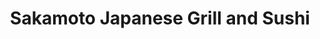 ---
layout: place
title: "Sakamoto Japanese Grill and Sushi"
permalink: /illinois/oswego/sakamoto-japanese-grill-and-sushi.html
stateAbbr: IL
stateName: Illinois
cityName: Oswego
seo:
  name: "Sakamoto Japanese Grill and Sushi"
  type: Restaurant
  links: https://www.sakamotofun.com/
description: "Looking for sushi in Oswego, Illinois? Check out Sakamoto Japanese Grill and Sushi for a delightful Japanese dining experience. Enjoy a variety of sushi and ..."
place_id: ChIJK4tgHdrxDogRPTvWm6n4BTY
photos:
  - name: >-
      places/ChIJK4tgHdrxDogRPTvWm6n4BTY/photos/AeeoHcLpzeyygcyWUmFA62AdmdonKbCAKeo1kU3x3-PNIP2HHNlTDZptz7K3nYEODjUMAv68CMwBedl9Gl-1aPIarZJluV9TG0wqSlGT5VzE3__N0RLL70d9x11ml3U0fXsyiK9yckVxQc8g8VYmdUwVnW6UAt6bj_OvU0zxqgfDvX9l1KP-7HnWB3cW2ktrhiLwUXEo1xByO3flE54vAiL97md-yV0w8B9L0-eZLSMuFIstTlM0GOj8CuKHWGFqEbJ6MCBzr1B0dIKQ0h2M_QCZ0VEPOL_VnMs0eQukmxRP7y2yLShrTCrrs1vpCnVMeu_tas1FOhCGKb90HJZxyrb0PdMsRqvBxXnwR0ZTaiJetyPmyrRyubd1gznEQTSoGSDOXFLAwB3TkenTv-gHqZO_9YArsZZ7uxQJYgD_0IrWfA4
    widthPx: 3024
    heightPx: 4032
    authorAttributions:
      - displayName: Jeramiah Ellison
        uri: https://maps.google.com/maps/contrib/112558868960605752784
        photoUri: >-
          https://lh3.googleusercontent.com/a/ACg8ocKnaPbuHpvyZn7PFFThKffeueSsTvubnD2yr6-pYfSZZt9zIw=s100-p-k-no-mo
    flagContentUri: >-
      https://www.google.com/local/imagery/report/?cb_client=maps_api_places.places_api&image_key=!1e10!2sCIHM0ogKEICAgICD3pCrNg&hl=en-US
    googleMapsUri: >-
      https://www.google.com/maps/place//data=!3m4!1e2!3m2!1sCIHM0ogKEICAgICD3pCrNg!2e10!4m2!3m1!1s0x880ef1da1d608b2b:0x3605f8a99bd63b3d
  - name: >-
      places/ChIJK4tgHdrxDogRPTvWm6n4BTY/photos/AeeoHcJppDjftG5YLF3c2dPTLlOPzjY7ZhvIooIL0uQ1zh9PSbwaQhjsKsComK33kEjE8GCxjUG4x9f-mHxn6k32qYDMmTSj7mKg_M6u9xELsWVnzPMP2LRoSaxkdK2JFMqWCXJz3bzreXZuOphnefqzsBM4fXVNIVz9GhXC2Wu9q3ZhRPkbXqB5TIGPHClay2PRCS2Sh4yjcqjed8KVwsefPKwx-AhDsGU9hNReNqttLOaIyZAWH4iehN68-UFvCuaW4KffKtFCuiA4xbM3eX0sTG2Zc-6dwIhPtpNNRbIysDZx0yqL9-h_6n-aXVpIumC0CLXE-lJ-El0zBgfgydj5xY5Wk6K6_rX4R-4EcMnExOo2nshVuC62vS2_MH5TIsFSH-2eQROsXRVIKZNzYrhBszovQ-VhJ9Jne_LCV2KgYFE
    widthPx: 4000
    heightPx: 2252
    authorAttributions:
      - displayName: Jorge Nieves
        uri: https://maps.google.com/maps/contrib/113303778215676135385
        photoUri: >-
          https://lh3.googleusercontent.com/a-/ALV-UjWcDUmGxusEkC3UP96xi_NUyXAKDtPFePmwLX6TCRmQZ-RmJi88=s100-p-k-no-mo
    flagContentUri: >-
      https://www.google.com/local/imagery/report/?cb_client=maps_api_places.places_api&image_key=!1e10!2sCIHM0ogKEICAgICLj_eCSQ&hl=en-US
    googleMapsUri: >-
      https://www.google.com/maps/place//data=!3m4!1e2!3m2!1sCIHM0ogKEICAgICLj_eCSQ!2e10!4m2!3m1!1s0x880ef1da1d608b2b:0x3605f8a99bd63b3d
  - name: >-
      places/ChIJK4tgHdrxDogRPTvWm6n4BTY/photos/AeeoHcJebiP-6Yd0ed83YshpKqdOkf3gwgXGWgkV6VeVygrT4Q9JRRxBSOqo1z2w1A-U64Ke8gLMe--eX-EJRVmug9gJGjivaVcXP3XhqBNsbbSCILGud75wD45vUS5EW-R75ChNZNTtysjiVhF1sCWWS99J1cCxWN83Cb39QBeYECQrUNc9M0mgumeX4V5rzLTOrr6fjp9Gx7YkQMqm_rgsypCX1oVzJgV7eMIY9CgNoOt_ahX5mKC-j4Hi6jPiAjH0L19Hg8TrYljGvnJ7NjVK0TqvIdg-Y4r78EibMmuc9b5jZBI9iHCQebFjrvuNaFR08I9eorNmGgNUBqfOaKwVLKRi9qTpUAmT5CsCCGo7QBpMDARbMGr_e4Q5RviOfTGu7I_WB0_GKhxiYN6XgXAFUYuCQpQaurkZVtm_xw4Mcadddg
    widthPx: 3024
    heightPx: 4032
    authorAttributions:
      - displayName: Christina Roberson-Smeltzer
        uri: https://maps.google.com/maps/contrib/104712944015746624968
        photoUri: >-
          https://lh3.googleusercontent.com/a-/ALV-UjWs24GsGkQYocVodEOrEUGPlPdabdegGiwbtM6jr4kdLsxmq2bqsg=s100-p-k-no-mo
    flagContentUri: >-
      https://www.google.com/local/imagery/report/?cb_client=maps_api_places.places_api&image_key=!1e10!2sCIHM0ogKEICAgICH3bm_Lw&hl=en-US
    googleMapsUri: >-
      https://www.google.com/maps/place//data=!3m4!1e2!3m2!1sCIHM0ogKEICAgICH3bm_Lw!2e10!4m2!3m1!1s0x880ef1da1d608b2b:0x3605f8a99bd63b3d
  - name: >-
      places/ChIJK4tgHdrxDogRPTvWm6n4BTY/photos/AeeoHcKsVUOi5Obg6LfIMdzyuQ_5EfqrZ4jQ7MkgkxfXW_45bMsAPBbQxa3YsoTDVhEgqLZ6KDsl7vIcYzIKGFjGDNhBosvurQQSKZpFNCzEQo1KXpdqXJO0lTlsD7u1ETs0GS4YC7y44bYxf7JXrC2UoiqYa8-9hlGFDQhTs30Wy8rLIN6aSesZsiQ79VS_i4EAAT_DmbOy6K5HLc-zTxDtZ4lc0A9Qkg4ZuB6zUFcQtrApBq12oztJQtBvP9KQHe1NJh0TdIfcFEhL7jsW1YKhT-4nCK9ekZazdSzq6EW9F9fF45wSR8xRRF3ZEZJERpdixtrGoeq6RxVijjmI3lO3K70bVUSdFAHgDWGxnHExzlSuwm9fYknFuMOyvg41F8v-QcRKfvMXtFaAWldX-9sPxy1yQMYjP6Ff5ZuOZz17MPk
    widthPx: 4800
    heightPx: 3600
    authorAttributions:
      - displayName: Sebastian fowler
        uri: https://maps.google.com/maps/contrib/101775513018665923709
        photoUri: >-
          https://lh3.googleusercontent.com/a-/ALV-UjWmqWhtnS2ds2sg24ASjZklqHaledOevwXO_tPINOUivPdq6oUnRw=s100-p-k-no-mo
    flagContentUri: >-
      https://www.google.com/local/imagery/report/?cb_client=maps_api_places.places_api&image_key=!1e10!2sCIHM0ogKEICAgID_vJvJWA&hl=en-US
    googleMapsUri: >-
      https://www.google.com/maps/place//data=!3m4!1e2!3m2!1sCIHM0ogKEICAgID_vJvJWA!2e10!4m2!3m1!1s0x880ef1da1d608b2b:0x3605f8a99bd63b3d
  - name: >-
      places/ChIJK4tgHdrxDogRPTvWm6n4BTY/photos/AeeoHcJg5cg0XvVwlymAmBm_iUsintP7DgRUm1CzH4O053pONmmnmtMP-R0ygLcmZnAdlpdpgwSMPz4YfLx0gQUnOLoEXlzXJ214tBhjlvme1foK9ZSvbet9h_sD2N9g0riazJHHO7wDCRwA5rGaQEi4V7I2qApqcViNScqvQZp_d7Yggz6bhxRQChEw4GGcoJjUGIGqdf97GVpuO-NpHL5weMV-qO0ioAvxX7RFbGlvSBFbIUEtWhuwM5jCZ-dHQx_NpSf5WpH8JjCRIyDsj_xHkiA04UeFCDa-sj4L6NNnEqnZ3wrc9Ykmgn4lO9Wyv_XI8Odp8gKBQ6NjbzgOFdKlAOCAS7X7tE0vrDpIbvAkqpsJyOQJ7bHtvkOrS_jpq1Oqn0yAD8WLb74rqBeo0AKFDpLVN7tV8FY868W4wsPbW8FSUQ
    widthPx: 4032
    heightPx: 3024
    authorAttributions:
      - displayName: Bill Houghtaling
        uri: https://maps.google.com/maps/contrib/107227442766631054426
        photoUri: >-
          https://lh3.googleusercontent.com/a/ACg8ocKTDlL7nDr0QHmHTzg1FSH5P6PS2tdvTV55KXNc66aEm7AJKQ=s100-p-k-no-mo
    flagContentUri: >-
      https://www.google.com/local/imagery/report/?cb_client=maps_api_places.places_api&image_key=!1e10!2sCIHM0ogKEICAgICMlMS-Fw&hl=en-US
    googleMapsUri: >-
      https://www.google.com/maps/place//data=!3m4!1e2!3m2!1sCIHM0ogKEICAgICMlMS-Fw!2e10!4m2!3m1!1s0x880ef1da1d608b2b:0x3605f8a99bd63b3d
  - name: >-
      places/ChIJK4tgHdrxDogRPTvWm6n4BTY/photos/AeeoHcKdEUBZARfFZMcx9vJkWkmzA5dAWq9TN4DqJevLgzm1NN0TEBZncaPspidfnyOfd-Ffxc-p1ZD2vhxcYw94hucc_A-gtO-pMK2sR8FmnETy9H53D3dgkWFKGCGYDffESpFsXeXXEKqItPNTJuivCIrQOG4jIKQrXLYWTcdAlF6ZZtkCr336kKsjk1-8ZdqHWOYaGr7FfcJV2eIz13gj_i-y1Lw13VY5sRb5CjnGGoIkUXwwq0lTPrQitC39AOs1VZd2bIj1jFxPyDA9LySQTObhRuutMgDiIpFx0WmcEHqmR_5o6YCFYgIpFJauPtC0S7BzqdlvI2MOVi7-vyKEIALpq_G2tgkhjMmdR2OIytuGhMWOjsiwemR1gDBGj8MO5gDjTCT-Txr0hl2R44BkOKz8R7mK_Q9hEgIFm__Gn89NA4Y
    widthPx: 3000
    heightPx: 4000
    authorAttributions:
      - displayName: Stacey S
        uri: https://maps.google.com/maps/contrib/110295109890539114603
        photoUri: >-
          https://lh3.googleusercontent.com/a-/ALV-UjWAkuKkRwCTrLeZk3gNknBBZuTjeSc5KdJnekR58iDMKf6OorNUZQ=s100-p-k-no-mo
    flagContentUri: >-
      https://www.google.com/local/imagery/report/?cb_client=maps_api_places.places_api&image_key=!1e10!2sCIHM0ogKEICAgIDr3IOZhwE&hl=en-US
    googleMapsUri: >-
      https://www.google.com/maps/place//data=!3m4!1e2!3m2!1sCIHM0ogKEICAgIDr3IOZhwE!2e10!4m2!3m1!1s0x880ef1da1d608b2b:0x3605f8a99bd63b3d
  - name: >-
      places/ChIJK4tgHdrxDogRPTvWm6n4BTY/photos/AeeoHcJ5SO83JSD792KRYAMkmuthygLswXu1NwBm6tonHSo8vt3ybG9Fuqd6j68E6O4-jR3bFe379GoDuEouNzPmH8BrZThqMSZ6eMdvY-mc5a_FbhLIM5mOjgi75T4olwX3663RHau4N1y1x28CmQqq768XuS32VYNB-800Kz6SHDlfmISt4Psj2OtutkTatjoJ8G-sN7D78PdCh4vlR5Ba5B_CPVEd8a6JCJ_Sn1rS98aGDHQUaxWyH5UmK9TsJ6f0B4WsKNbC5WUHJqNy6T1WliBtwr-vlYG8vxU-lAXoiSjJ77CXfJF2ozvrPQTgnS8Mzv2opbVVDjrsM64F9ZvmG7QTPp9ZUkOY-IdMhCBQvF8LUEQQPRHUAdgzkQsuP0XqbTa53n-_KFRPkLuASFOk_Bt31hP9WNRiqJ5wDoCGb7vqO7eA
    widthPx: 2268
    heightPx: 4032
    authorAttributions:
      - displayName: matt maly
        uri: https://maps.google.com/maps/contrib/105098094695387408181
        photoUri: >-
          https://lh3.googleusercontent.com/a-/ALV-UjV-m13zUTr3a0avt84YkFWLEXHJOzxjVa9PEhr1W0-KOc_U3KeA=s100-p-k-no-mo
    flagContentUri: >-
      https://www.google.com/local/imagery/report/?cb_client=maps_api_places.places_api&image_key=!1e10!2sCIHM0ogKEICAgICZ_fG11QE&hl=en-US
    googleMapsUri: >-
      https://www.google.com/maps/place//data=!3m4!1e2!3m2!1sCIHM0ogKEICAgICZ_fG11QE!2e10!4m2!3m1!1s0x880ef1da1d608b2b:0x3605f8a99bd63b3d
  - name: >-
      places/ChIJK4tgHdrxDogRPTvWm6n4BTY/photos/AeeoHcKrs480rz8qoX-4PgqDg2R142XOGgCg7im12sNZJdd9ek2pYx1HrUWzHbDLiFInVergJRu-EqMK7nNoaLUCxu20TiCOK7RsOWSrNvKF5MOUdPRmop7dXQYtGsm_-zPY6eNv_-lqNKNFMamHDiHl_bBAm2eCUJYEubFCqCrh0LOwBHrnEpC6QEDE6dzbx9LBvQKSb2Of-kZJjJmdRmL96bsY5ZslZkWjCN5PRz8fdqy5gw0lBA9EgOZy_SOLUdn62t0ZYgWtONEOjeu8zOlXzPEvBL-x1uJlKyU7_0aW9mHK1OmNLCTqV9haPgVraqaV9z04TfFkO0qfdkurROgD9ssewSrSAoDgs066XptSyaopAJITFn8-Nve-8jbj0L2nTZWRkKq5Ub0-V0hGpkyXgAFSrTjwOn9snWhRNxmFMiEtQw
    widthPx: 4032
    heightPx: 3024
    authorAttributions:
      - displayName: tj colborn
        uri: https://maps.google.com/maps/contrib/117215315916785566290
        photoUri: >-
          https://lh3.googleusercontent.com/a-/ALV-UjVzKIWm7T09q9Z6EfQ03LU8wtb1QZohGdqiE822UQBlStG49_SrGQ=s100-p-k-no-mo
    flagContentUri: >-
      https://www.google.com/local/imagery/report/?cb_client=maps_api_places.places_api&image_key=!1e10!2sCIHM0ogKEICAgIC6m9rCOQ&hl=en-US
    googleMapsUri: >-
      https://www.google.com/maps/place//data=!3m4!1e2!3m2!1sCIHM0ogKEICAgIC6m9rCOQ!2e10!4m2!3m1!1s0x880ef1da1d608b2b:0x3605f8a99bd63b3d
  - name: >-
      places/ChIJK4tgHdrxDogRPTvWm6n4BTY/photos/AeeoHcKrv6IvG-Z8MpNDtA9ckZwv8x9QG8BHd32oc9rLqeRKt4G27wnMh0lLLfXUzcEXZ6qGoQ0zZ-4fzokosqUd9At4jmCDiG0B-gRZumjqEwA3t_IinIQmAVZ-MM_V3cfw99qSDmD_iI_opT2KYK-0PKsvV5uk89mrhuUM_bgGiwXsv8zcZahFSkCcs85OeOnN5dqGGSLcQBw1bIzSYBK58HE-64J62t9lvMp244FlR5ovOwKVzlo9y51v8h1iK6dgikqZc9waZzjUzet-H-RZiiEEOXr320NjA-RAWt6fL2sod66Tg0M_4-X8o7hRTOTFjwxks0np7UPpH72AubqQBY5s9-YX17LtO7cXkZAB2wOJMaGHHyzQeaHs2rBgom4NpGx-52JrNiZ6FN85end8yQB5lrobaUBRQUbf9MjNNiQTeqJz
    widthPx: 3000
    heightPx: 4000
    authorAttributions:
      - displayName: Samantha Bastone
        uri: https://maps.google.com/maps/contrib/104368067041929717171
        photoUri: >-
          https://lh3.googleusercontent.com/a-/ALV-UjXyBG2DkdELIWq1PZ4Zw67Z2KS9sEpzVUoJ_GYjpAfPg-2_ESs=s100-p-k-no-mo
    flagContentUri: >-
      https://www.google.com/local/imagery/report/?cb_client=maps_api_places.places_api&image_key=!1e10!2sCIHM0ogKEICAgICFzpbn_AE&hl=en-US
    googleMapsUri: >-
      https://www.google.com/maps/place//data=!3m4!1e2!3m2!1sCIHM0ogKEICAgICFzpbn_AE!2e10!4m2!3m1!1s0x880ef1da1d608b2b:0x3605f8a99bd63b3d
  - name: >-
      places/ChIJK4tgHdrxDogRPTvWm6n4BTY/photos/AeeoHcLKdWCSBCcC49iBUYkSTXGqw6mU5tiL42qk3RVx9yOiI2l6c2oNCXYXnu2HOPEHPjf7VpUPFwKKpsDNuHPT9szVdDrm1Gizay2EA1hiLO7Pc-mjZOVVXkU2K063-Xax2G3gf4tfmtp5-8ivqU2IcDUzDmnogwrN8hWyYF-kB_2vsnEW0ykbQd1CCkShXn9QlVnbTj2aw3mEiUSFE8K4g4s7J30g_BZ2EX5enm6idnTLuc8B_8dwScsPCgG9MRsYS-Ww5Dd9l4zKnpRtsBYvbCPd5o9kStB1E61ww0afv5JiHlRC1XPzFsJV7zlRLF-Jis5iHOAkN_GFL_qD3bYy7ovqCuMoscr6wYIzc20cIacoG_DjwuXUGWWorGxROYYqA7unz5QdMwMSnV63fG6jitSUhYS2zT5_jMYaprLSmubnZI8
    widthPx: 4032
    heightPx: 3024
    authorAttributions:
      - displayName: Chloe Beaudreault
        uri: https://maps.google.com/maps/contrib/105619060773640676523
        photoUri: >-
          https://lh3.googleusercontent.com/a/ACg8ocIDGs1-sNpHQLHNff2aHGf4wDi5wefAsZsRjs_8CzYWDupHmg=s100-p-k-no-mo
    flagContentUri: >-
      https://www.google.com/local/imagery/report/?cb_client=maps_api_places.places_api&image_key=!1e10!2sCIHM0ogKEICAgID9_7K0zQE&hl=en-US
    googleMapsUri: >-
      https://www.google.com/maps/place//data=!3m4!1e2!3m2!1sCIHM0ogKEICAgID9_7K0zQE!2e10!4m2!3m1!1s0x880ef1da1d608b2b:0x3605f8a99bd63b3d
address: 2984 Walter Payton Memorial Hwy, Oswego, IL 60543, USA
street: 2984 Walter Payton Memorial Hwy
city: Oswego
state: IL
zip: '60543'
country: USA
neighborhood: null
latitude: '41.695859'
longitude: '-88.319842'
accessibility_options:
  wheelchairAccessibleParking: true
  wheelchairAccessibleEntrance: true
  wheelchairAccessibleRestroom: true
  wheelchairAccessibleSeating: true
business_status: OPERATIONAL
name: Sakamoto Japanese Grill and Sushi
google_maps_links:
  directionsUri: >-
    https://www.google.com/maps/dir//''/data=!4m7!4m6!1m1!4e2!1m2!1m1!1s0x880ef1da1d608b2b:0x3605f8a99bd63b3d!3e0
  placeUri: https://maps.google.com/?cid=3892790860279331645
  writeAReviewUri: >-
    https://www.google.com/maps/place//data=!4m3!3m2!1s0x880ef1da1d608b2b:0x3605f8a99bd63b3d!12e1
  reviewsUri: >-
    https://www.google.com/maps/place//data=!4m4!3m3!1s0x880ef1da1d608b2b:0x3605f8a99bd63b3d!9m1!1b1
  photosUri: >-
    https://www.google.com/maps/place//data=!4m3!3m2!1s0x880ef1da1d608b2b:0x3605f8a99bd63b3d!10e5
primary_type: Japanese Restaurant
opening_hours:
  regular: null
  current: null
secondary_opening_hours:
  regular:
    weekdayDescriptions: null
    type: null
  current:
    weekdayDescriptions: null
    type: null
phone: (630) 554-2388
price_level: PRICE_LEVEL_MODERATE
price_range: $20 &ndash; $30
rating: '4.3'
rating_count: 853
website: https://www.sakamotofun.com/
reviews: null
parking_options: null
payment_options: null
allow_dogs: null
curbside_pickup: null
delivery: null
dine_in: null
good_for_children: null
good_for_groups: null
good_for_sports: null
live_music: null
menu_for_children: null
outdoor_seating: null
reservable: null
restroom: null
serves_beer: null
serves_breakfast: null
serves_brunch: null
serves_cocktails: null
serves_coffee: null
serves_dinner: null
serves_dessert: null
serves_lunch: null
serves_vegetarian_food: null
serves_wine: null
takeout: null
summary: null

---